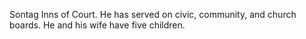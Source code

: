 ﻿---
fname: 'J. Anthony'
lname: 'Miller'
id: 1079
published: False
layout: judge-bio
---
Sontag Inns of Court. He has served on civic, community,
and church boards. He and his wife have five children.

